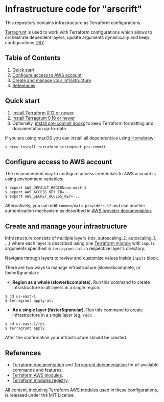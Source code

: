 # Infrastructure code for "arscrift"

This repository contains infrastructure as Terraform configurations.

[Terragrunt](https://github.com/gruntwork-io/terragrunt) is used to work with Terraform configurations which allows to orchestrate dependent layers, update arguments dynamically and keep configurations [DRY](https://en.wikipedia.org/wiki/Don%27t_repeat_yourself).

## Table of Contents

1. [Quick start](#quick-start)
1. [Configure access to AWS account](#configure-access-to-aws-account)
1. [Create and manage your infrastructure](#create-and-manage-your-infrastructure)
1. [References](#references)


## Quick start

1. [Install Terraform 0.12 or newer](https://www.terraform.io/intro/getting-started/install.html)
1. [Install Terragrunt 0.19 or newer](https://github.com/gruntwork-io/terragrunt#install-terragrunt)
1. Optionally, [install pre-commit hooks](https://pre-commit.com/#install) to keep Terraform formatting and documentation up-to-date.

If you are using macOS you can install all dependencies using [Homebrew](https://brew.sh/):

    $ brew install terraform terragrunt pre-commit

## Configure access to AWS account

The recommended way to configure access credentials to AWS account is using environment variables:

```
$ export AWS_DEFAULT_REGION=us-east-1
$ export AWS_ACCESS_KEY_ID=...
$ export AWS_SECRET_ACCESS_KEY=...
```

Alternatively, you can edit `common/main_providers.tf` and use another authentication mechanism as described in [AWS provider documentation](https://www.terraform.io/docs/providers/aws/index.html#authentication).

## Create and manage your infrastructure

Infrastructure consists of multiple layers (rds, autoscaling_2, autoscaling_1, ...) where each layer is described using one [Terraform module](https://www.terraform.io/docs/configuration/modules.html) with `inputs` arguments specified in `terragrunt.hcl` in respective layer's directory.

Navigate through layers to review and customize values inside `inputs` block.

There are two ways to manage infrastructure (slower&complete, or faster&granular):
- **Region as a whole (slower&complete).** Run this command to create infrastructure in all layers in a single region:

```
$ cd us-east-1
$ terragrunt apply-all
```

- **As a single layer (faster&granular).** Run this command to create infrastructure in a single layer (eg, `rds`):

```
$ cd us-east-1/rds
$ terragrunt apply
```

After the confirmation your infrastructure should be created.


## References

* [Terraform documentation](https://terraform.io/) and [Terragrunt documentation](https://github.com/gruntwork-io/terragrunt/blob/master/README.md) for all available commands and features.
* [Terraform AWS modules](https://github.com/terraform-aws-modules/).
* [Terraform modules registry](https://registry.terraform.io/).

All content, including [Terraform AWS modules](https://github.com/terraform-aws-modules/) used in these configurations, is released under the MIT License.
